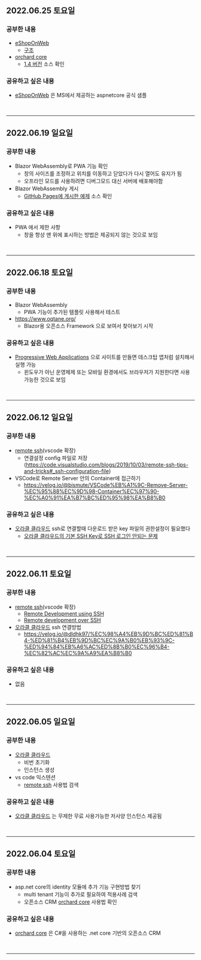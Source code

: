 ## 2022.06.25 토요일
### 공부한 내용
- [eShopOnWeb](https://github.com/dotnet-architecture/eShopOnWeb) 
    + [구조](https://github.com/dotnet-architecture/eShopOnWeb/wiki/Getting-Started-for-Beginners#solution-structure)
- [orchard core](https://orchardcore.net/)
    + [1.4 버전](https://github.com/OrchardCMS/OrchardCore/tree/v1.4.0) 소스 확인
### 공유하고 싶은 내용
- [eShopOnWeb](https://github.com/dotnet-architecture/eShopOnWeb) 은 MS에서 제공하는 aspnetcore 공식 샘플
<br>

---

## 2022.06.19 일요일
### 공부한 내용
- Blazor WebAssembly로 PWA 기능 확인
    + 창의 사이즈를 조정하고 위치를 이동하고 닫았다가 다시 열어도 유지가 됨
    + 오프라인 모드를 사용하려면 디버그모드 대신 서버에 배포해야함
- Blazor WebAssembly 게시
    + [GitHub Pages에 게시한 예제](https://github.com/SteveSandersonMS/BlazorOnGitHubPages) 소스 확인
### 공유하고 싶은 내용
- PWA 에서 제한 사항
    + 창을 항상 맨 위에 표시하는 방법은 제공되지 않는 것으로 보임
<br>

---

## 2022.06.18 토요일
### 공부한 내용
- Blazor WebAssembly
    + PWA 기능이 추가된 템플릿 사용해서 테스트
- https://www.oqtane.org/
    + Blazor용 오픈소스 Framework 으로 보여서 찾아보기 시작
### 공유하고 싶은 내용
- [Progressive Web Applications](https://ko.wikipedia.org/wiki/%ED%94%84%EB%A1%9C%EA%B7%B8%EB%A0%88%EC%8B%9C%EB%B8%8C_%EC%9B%B9_%EC%95%A0%ED%94%8C%EB%A6%AC%EC%BC%80%EC%9D%B4%EC%85%98) 으로 사이트를 만들면 데스크탑 앱처럼 설치해서 실행 가능
    + 윈도우가 아닌 운영체제 또는 모바일 환경에서도 브라우저가 지원한다면 사용 가능한 것으로 보임
<br>

---

## 2022.06.12 일요일
### 공부한 내용
- [remote ssh](https://marketplace.visualstudio.com/items?itemName=ms-vscode-remote.remote-ssh)(vscode 확장)
    + 연결설정 config 파일로 저장(https://code.visualstudio.com/blogs/2019/10/03/remote-ssh-tips-and-tricks#_ssh-configuration-file)
- VSCode로 Remote Server 안의 Container에 접근하기
    + https://velog.io/@bismute/VSCode%EB%A1%9C-Remove-Server-%EC%95%88%EC%9D%98-Container%EC%97%90-%EC%A0%91%EA%B7%BC%ED%95%98%EA%B8%B0 
### 공유하고 싶은 내용
- [오라클 클라우드](https://cloud.oracle.com/) ssh로 연결할때 다운로드 받은 key 파일의 권한설정이 필요했다
    + [오라클 클라우드의 기본 SSH Key로 SSH 로그인 안되는 문제](https://blogger.pe.kr/860)
<br>

---

## 2022.06.11 토요일
### 공부한 내용
- [remote ssh](https://marketplace.visualstudio.com/items?itemName=ms-vscode-remote.remote-ssh)(vscode 확장)
    + [Remote Development using SSH](https://code.visualstudio.com/docs/remote/ssh)
    + [Remote development over SSH](https://code.visualstudio.com/docs/remote/ssh-tutorial)
- [오라클 클라우드](https://cloud.oracle.com/) ssh 연결방법
    + https://velog.io/@dldhk97/%EC%98%A4%EB%9D%BC%ED%81%B4-%ED%81%B4%EB%9D%BC%EC%9A%B0%EB%93%9C-%ED%94%84%EB%A6%AC%ED%8B%B0%EC%96%B4-%EC%82%AC%EC%9A%A9%EA%B8%B0
### 공유하고 싶은 내용
- 없음
<br>

---

## 2022.06.05 일요일
### 공부한 내용
- [오라클 클라우드](https://cloud.oracle.com/)
    + 비번 초기화
    + 인스턴스 생성
- vs code 익스텐션
    + [remote ssh](https://marketplace.visualstudio.com/items?itemName=ms-vscode-remote.remote-ssh) 사용법 검색
### 공유하고 싶은 내용
- [오라클 클라우드](https://cloud.oracle.com/) 는 무제한 무료 사용가능한 저사양 인스턴스 제공됨
<br>

---

## 2022.06.04 토요일
### 공부한 내용
- asp.net core의 identity 모듈에 추가 기능 구현방법 찾기
    + multi tenant 기능이 추가로 필요하여 적용사례 검색
    + 오픈소스 CRM [orchard core](https://orchardcore.net/) 사용법 확인
### 공유하고 싶은 내용
- [orchard core](https://orchardcore.net/) 은 C#을 사용하는 .net core 기반의 오픈소스 CRM
<br>

---
